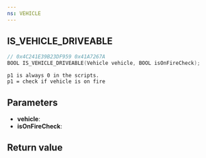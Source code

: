 ```yaml
---
ns: VEHICLE
---
```

## IS_VEHICLE_DRIVEABLE

```c
// 0x4C241E39B23DF959 0x41A7267A
BOOL IS_VEHICLE_DRIVEABLE(Vehicle vehicle, BOOL isOnFireCheck);
```

```
p1 is always 0 in the scripts.  
p1 = check if vehicle is on fire  
```

## Parameters
* **vehicle**: 
* **isOnFireCheck**: 

## Return value
